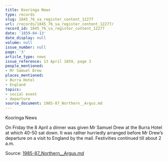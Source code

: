 ```yaml
---
title: Kooringa News
type: records
slug: 1845_76_sa_register_content_12277
url: /records/1845_76_sa_register_content_12277/
record_id: 1845_76_sa_register_content_12277
date: '1859-04-13'
date_display: null
volume: null
issue_number: null
page: '3'
article_type: news
issue_reference: 13 April 1859, page 3
people_mentioned:
- Mr Samuel Drew
places_mentioned:
- Burra Hotel
- England
topics:
- social event
- departure
source_document: 1985-87_Northern__Argus.md
---
```


Kooringa News

On Friday the 8 April a dinner was given Mr Samuel Drew at the Burra Hotel at which 40-50 sat down.  It was rather hurriedly arranged before Mr Drew’s departure on a visit to England by the mail.  Festivities continued till about 2 a.m.


Source: [1985-87_Northern__Argus.md](/downloads/markdown/1985-87_Northern__Argus.md)
